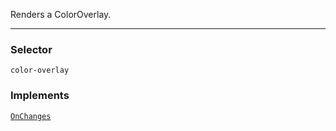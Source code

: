 



Renders a ColorOverlay.

---

### Selector

`color-overlay`








### Implements
<p><code><a href="https://angular.io/api/core/OnChanges">OnChanges</a></code></p>

